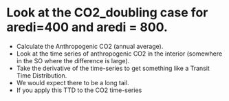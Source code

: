 # Look at the CO2_doubling case for aredi=400 and aredi = 800. 
* Calculate the Anthropogenic CO2 (annual average). 
* Look at the time series of anthropogenic CO2 in the interior 
(somewhere in the SO where the difference is large).
* Take the derivative of the time-series to get something like a Transit 
Time Distribution. 
* We would expect there to be a long tail. 
* If you apply this TTD to the CO2 time-series 
